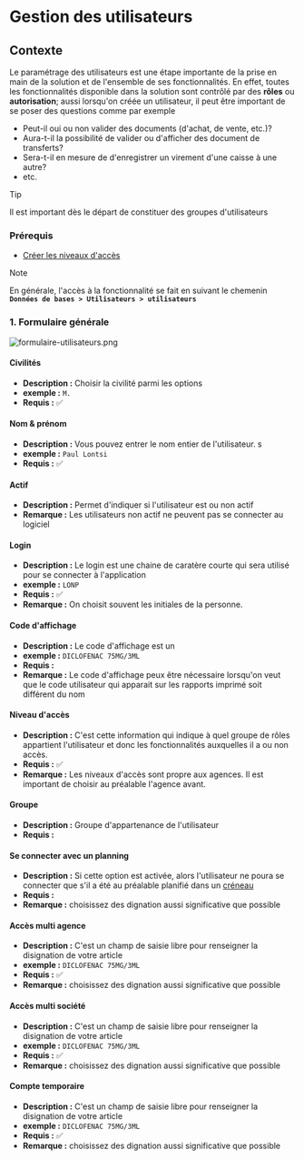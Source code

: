 # Gestion des utilisateurs

## Contexte

Le paramétrage des utilisateurs est une étape importante de la prise en main de la solution et de l'ensemble de ses fonctionnalités. En effet, toutes les fonctionnalités disponible dans la solution sont contrôlé par des **rôles** ou **autorisation**; aussi lorsqu'on créée un utilisateur, il peut être important de se poser des questions comme par exemple

- Peut-il oui ou non valider des documents (d'achat, de vente, etc.)?
- Aura-t-il la possibilité de valider ou d'afficher des document de transferts?
- Sera-t-il en mesure de d'enregistrer un virement d'une caisse à une autre?
- etc. </br>

> [!TIP]
> Il est important dès le départ de constituer des groupes d'utilisateurs

### Prérequis

- [Créer les niveaux d'accès](niveau-d-acces.md)

> [!NOTE]  
> En générale, l'accès à la fonctionnalité se fait en suivant le chemenin **`Données de bases > Utilisateurs > utilisateurs`**

### 1. Formulaire générale

![formulaire-utilisateurs.png](https://i.postimg.cc/14xjSPMX/formulaire-utilisateurs.png)

#### **Civilités**

- **Description :** Choisir la civilité parmi les options
- **exemple :** `M.`
- **Requis :** ✅

#### **Nom & prénom**

- **Description :** Vous pouvez entrer le nom entier de l'utilisateur. s
- **exemple :** `Paul Lontsi`
- **Requis :** ✅

#### **Actif**

- **Description :** Permet d'indiquer si l'utilisateur est ou non actif
- **Remarque :** Les utilisateurs non actif ne peuvent pas se connecter au logiciel

#### **Login**

- **Description :** Le login est une chaine de caratère courte qui sera utilisé pour se connecter à l'application
- **exemple :** `LONP`
- **Requis :** ✅
- **Remarque :** On choisit souvent les initiales de la personne.

#### **Code d'affichage**

- **Description :** Le code d'affichage est un
- **exemple :** `DICLOFENAC 75MG/3ML`
- **Requis :**
- **Remarque :** Le code d'affichage peux être nécessaire lorsqu'on veut que le code utilisateur qui apparait sur les rapports imprimé soit différent du nom

#### **Niveau d'accès**

- **Description :** C'est cette information qui indique à quel groupe de rôles appartient l'utilisateur et donc les fonctionnalités auxquelles il a ou non accès.
- **Requis :** ✅
- **Remarque :** Les niveaux d'accès sont propre aux agences. Il est important de choisir au préalable l'agence avant.

#### **Groupe**

- **Description :** Groupe d'appartenance de l'utilisateur
- **Requis :**

#### **Se connecter avec un planning**

- **Description :** Si cette option est activée, alors l'utilisateur ne poura se connecter que s'il a été au préalable planifié dans un [créneau](com/creneaux.md)
- **Requis :**
- **Remarque :** choisissez des dignation aussi significative que possible

#### **Accès multi agence**

- **Description :** C'est un champ de saisie libre pour renseigner la disignation de votre article
- **exemple :** `DICLOFENAC 75MG/3ML`
- **Requis :** ✅
- **Remarque :** choisissez des dignation aussi significative que possible

#### **Accès multi société**

- **Description :** C'est un champ de saisie libre pour renseigner la disignation de votre article
- **exemple :** `DICLOFENAC 75MG/3ML`
- **Requis :** ✅
- **Remarque :** choisissez des dignation aussi significative que possible

#### **Compte temporaire**

- **Description :** C'est un champ de saisie libre pour renseigner la disignation de votre article
- **exemple :** `DICLOFENAC 75MG/3ML`
- **Requis :** ✅
- **Remarque :** choisissez des dignation aussi significative que possible
